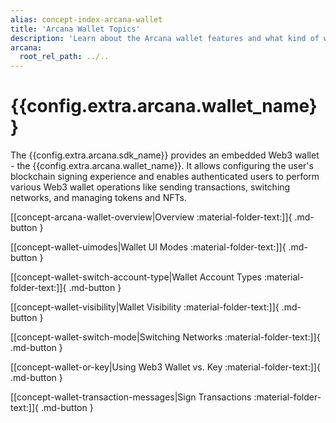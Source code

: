 ```yaml
---
alias: concept-index-arcana-wallet
title: 'Arcana Wallet Topics'
description: 'Learn about the Arcana wallet features and what kind of wallet it is, what operations are supported and more.'
arcana:
  root_rel_path: ../..
---
```


# {{config.extra.arcana.wallet_name}} 

The {{config.extra.arcana.sdk_name}} provides an embedded Web3 wallet - the {{config.extra.arcana.wallet_name}}. It allows configuring the user's blockchain signing experience and enables authenticated users to perform various Web3 wallet operations like sending transactions, switching networks, and managing tokens and NFTs.

[[concept-arcana-wallet-overview|Overview :material-folder-text:]]{ .md-button }

[[concept-wallet-uimodes|Wallet UI Modes :material-folder-text:]]{ .md-button }

[[concept-wallet-switch-account-type|Wallet Account Types :material-folder-text:]]{ .md-button }

[[concept-wallet-visibility|Wallet Visibility :material-folder-text:]]{ .md-button }

[[concept-wallet-switch-mode|Switching Networks :material-folder-text:]]{ .md-button }

[[concept-wallet-or-key|Using Web3 Wallet vs. Key :material-folder-text:]]{ .md-button }

[[concept-wallet-transaction-messages|Sign Transactions :material-folder-text:]]{ .md-button }